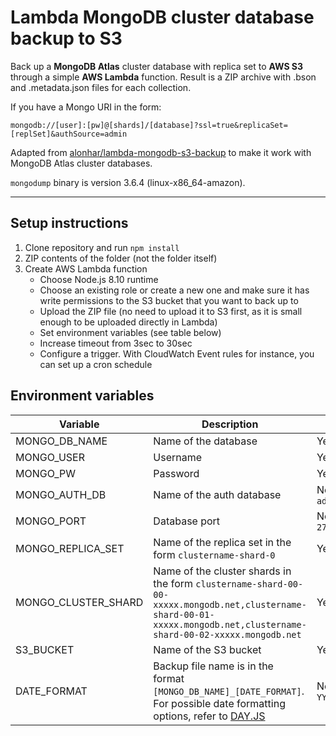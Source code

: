 # Lambda MongoDB cluster database backup to S3

Back up a **MongoDB Atlas** cluster database with replica set to **AWS S3** through a simple **AWS Lambda** function. Result is a ZIP archive with .bson and .metadata.json files for each collection.

If you have a Mongo URI in the form:
```
mongodb://[user]:[pw]@[shards]/[database]?ssl=true&replicaSet=[replSet]&authSource=admin
```

Adapted from [alonhar/lambda-mongodb-s3-backup](https://github.com/alonhar/lambda-mongodb-s3-backup) to make it work with MongoDB Atlas cluster databases.

`mongodump` binary is version 3.6.4 (linux-x86_64-amazon).

___

## Setup instructions

1. Clone repository and run `npm install`
2. ZIP contents of the folder (not the folder itself)
3. Create AWS Lambda function
   - Choose Node.js 8.10 runtime
   - Choose an existing role or create a new one and make sure it has write permissions to the S3 bucket that you want to back up to
   - Upload the ZIP file (no need to upload it to S3 first, as it is small enough to be uploaded directly in Lambda)
   - Set environment variables (see table below)
   - Increase timeout from 3sec to 30sec
   - Configure a trigger. With CloudWatch Event rules for instance, you can set up a cron schedule

## Environment variables

| Variable | Description | Required? |
| --- | --- | --- |
| MONGO_DB_NAME | Name of the database | Yes |
| MONGO_USER | Username | Yes |
| MONGO_PW | Password | Yes |
| MONGO_AUTH_DB | Name of the auth database | No. Default is `admin` |
| MONGO_PORT | Database port | No. Default is `27017` |
| MONGO_REPLICA_SET | Name of the replica set in the form `clustername-shard-0` | Yes |
| MONGO_CLUSTER_SHARD | Name of the cluster shards in the form `clustername-shard-00-00-xxxxx.mongodb.net,clustername-shard-00-01-xxxxx.mongodb.net,clustername-shard-00-02-xxxxx.mongodb.net` | Yes |
| S3_BUCKET | Name of the S3 bucket | Yes |
| DATE_FORMAT | Backup file name is in the format `[MONGO_DB_NAME]_[DATE_FORMAT]`. For possible date formatting options, refer to [DAY.JS](https://github.com/iamkun/dayjs/blob/master/docs/en/API-reference.md#format) | No. Default is `YYYYMMDD_HHmmss` |
